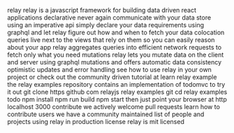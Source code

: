 relay relay is a javascript framework for building data driven react applications declarative never again communicate with your data store using an imperative api simply declare your data requirements using graphql and let relay figure out how and when to fetch your data colocation queries live next to the views that rely on them so you can easily reason about your app relay aggregates queries into efficient network requests to fetch only what you need mutations relay lets you mutate data on the client and server using graphql mutations and offers automatic data consistency optimistic updates and error handling see how to use relay in your own project or check out the community driven tutorial at learn relay example the relay examples repository contains an implementation of todomvc to try it out git clone https github com relayjs relay examples git cd relay examples todo npm install npm run build npm start then just point your browser at http localhost 3000 contribute we actively welcome pull requests learn how to contribute users we have a community maintained list of people and projects using relay in production license relay is mit licensed